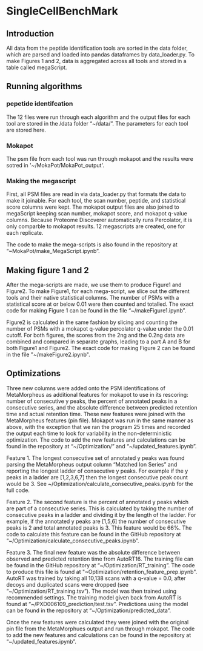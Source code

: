 # SingleCellBenchMark

## Introduction

All data from the peptide identification tools are sorted in the data folder, which are parsed and loaded into pandas dataframes by data_loader.py. To make Figures 1 and 2, data is aggregated across all tools and stored in a table called megaScript. 

## Running algorithms
### pepetide identifcation
The 12 files were run through each algorithm and the output files for each tool are stored in the /data folder  “~/data/”. The parameters for each tool are stored here. 
### Mokapot
The psm file from each tool was run through mokapot and the results were sotred in '~/MokaPot/MokaPot_output'.

### Making the megascript
First, all PSM files are read in via data_loader.py that formats the data to make it joinable. For each tool, the scan number, peptide, and statistical score columns were kept. The mokapot output files are also joined to megaScript keeping scan number, mokapot score, and mokapot q-value columns. Because Proteome Discoverer automatically runs Percolator, it is only comparble to mokapot results. 12 megascripts are created, one for each replicate. 

The code to make the mega-scripts is also found in the repository at “~MokaPot/make_MegaScript.ipynb”.

## Making figure 1 and 2
After the mega-scripts are made, we use them to produce Figure1 and Figure2. 
To make Figure1, for each mega-script, we slice out the different tools and their native statistical columns. The number of PSMs with a statistical score at or below 0.01 were then counted and totalled. The exact code for making Figure 1 can be found in the file “~/makeFigure1.ipynb”.

Figure2 is calculated in the same fashion by slicing and counting the number of PSMs with a mokapot q-value percolator q-value under the 0.01 cutoff. 
For both figures, the scores from the 2ng and the 0.2ng data are combined and compared in separate graphs, leading to a part A and B for both Figure1 and Figure2. 
The exact code for making Figure 2 can be found in the file "~/makeFigure2.ipynb". 

## Optimizations
Three new columns were added onto the PSM identifications of MetaMorpheus as additional features for mokapot to use in its rescoring: number of consecutive y peaks, the percent of annotated peaks in a consecutive series, and the absolute difference between predicted retention time and actual retention time. These new features were joined with the MetaMorpheus features (pin file). Mokapot was run in the same manner as above, with the exception that we ran the program 25 times and recorded the output each time to look for variability in the non-deterministic optimization. The code to add the new features and calculations can be found in the repository at “~/Optimization/” and “~/updated_features.ipynb”. 

Feature 1. The longest consecutive set of annotated y peaks was found parsing the MetaMorpheus output column “Matched Ion Series” and reporting the longest ladder of consecutive y peaks. For example if the y peaks in a ladder are [1,2,3,6,7] then the longest consecutive peak count would be 3. See ~/Optimization/calculate_consecutive_peaks.ipynb for the full code. 

Feature 2. The second feature is the percent of annotated y peaks which are part of a consecutive series. This is calculated by taking the number of consecutive peaks in a ladder and dividing it by the length of the ladder. For example, if the annotated y peaks are [1,5,6] the number of consecutive peaks is 2 and total annotated peaks is 3. This feature would be 66%. The code to calculate this feature can be found in the GitHub repository at “~/Optimization/calculate_consecutive_peaks.ipynb”. 

Feature 3. The final new feature was the absolute difference between observed and predicted retention time from AutoRT16. The training file can be found in the GitHub repository at “~/Optimization/RT_training”. The code to produce this file is found at "~Optimization/retention_feature_prep.ipynb". AutoRT was trained by taking all 10,138 scans with a q-value = 0.0, after decoys and duplicated scans were dropped (see “~/Optimization/RT_training.tsv”). The model was then trained using recommended settings. The training model given back from AutoRT is found at “~/PXD006109_prediction/test.tsv”. Predictions using the model can be found in the repository at “~/Optimization/predicted_data”. 

Once the new features were calculated they were joined with the original pin file from the MetaMorphues output and run through mokapot. The code to add the new features and calculations can be found in the repository at “~/updated_features.ipynb”. 



 
